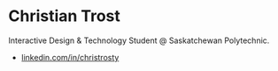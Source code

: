 # Christian Trost
Interactive Design & Technology Student @ Saskatchewan Polytechnic.

- [linkedin.com/in/christrosty](https://www.linkedin.com/in/christrosty/)
